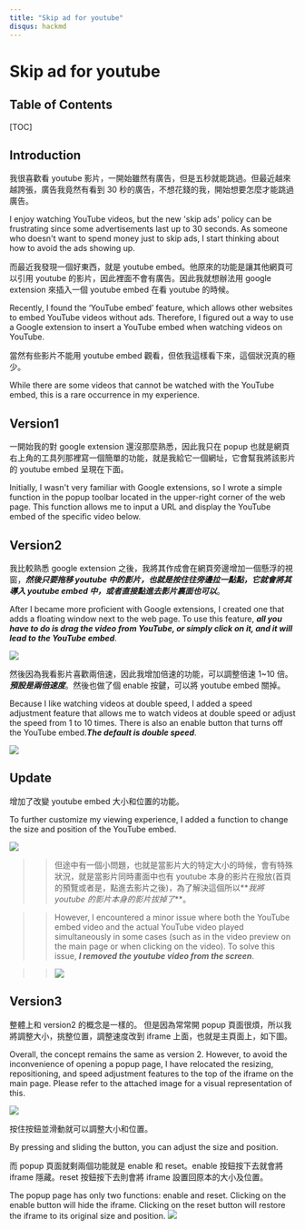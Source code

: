 ```yaml
---
title: "Skip ad for youtube"
disqus: hackmd
---
```


# Skip ad for youtube

## Table of Contents

[TOC]

## Introduction

我很喜歡看 youtube 影片，一開始雖然有廣告，但是五秒就能跳過。但最近越來越誇張，廣告我竟然有看到 30 秒的廣告，不想花錢的我，開始想要怎麼才能跳過廣告。

I enjoy watching YouTube videos, but the new 'skip ads' policy can be frustrating since some advertisements last up to 30 seconds. As someone who doesn't want to spend money just to skip ads, I start thinking about how to avoid the ads showing up.

而最近我發現一個好東西，就是 youtube embed。他原來的功能是讓其他網頁可以引用 youtube 的影片，因此裡面不會有廣告。因此我就想辦法用 google extension 來插入一個 youtube embed 在看 youtube 的時候。

Recently, I found the ‘YouTube embed’ feature, which allows other websites to embed YouTube videos without ads. Therefore, I figured out a way to use a Google extension to insert a YouTube embed when watching videos on YouTube.

當然有些影片不能用 youtube embed 觀看，但依我這樣看下來，這個狀況真的極少。

While there are some videos that cannot be watched with the YouTube embed, this is a rare occurrence in my experience.

## Version1

一開始我的對 google extension 還沒那麼熟悉，因此我只在 popup 也就是網頁右上角的工具列那裡寫一個簡單的功能，就是我給它一個網址，它會幫我將該影片的 youtube embed 呈現在下面。

Initially, I wasn't very familiar with Google extensions, so I wrote a simple function in the popup toolbar located in the upper-right corner of the web page. This function allows me to input a URL and display the YouTube embed of the specific video below.

## Version2

我比較熟悉 google extension 之後，我將其作成會在網頁旁邊增加一個懸浮的視窗，**_然後只要拖移 youtube 中的影片，也就是按住往旁邊拉一點點，它就會將其導入 youtube embed 中，或者直接點進去影片裏面也可以_**。

After I became more proficient with Google extensions, I created one that adds a floating window next to the web page. To use this feature, **_all you have to do is drag the video from YouTube, or simply click on it, and it will lead to the YouTube embed_**.

![](https://i.imgur.com/6SUCpYX.jpg)

然後因為我看影片喜歡兩倍速，因此我增加倍速的功能，可以調整倍速 1~10 倍。**_預設是兩倍速度_**。然後也做了個 enable 按鍵，可以將 youtube embed 關掉。

Because I like watching videos at double speed, I added a speed adjustment feature that allows me to watch videos at double speed or adjust the speed from 1 to 10 times. There is also an enable button that turns off the YouTube embed.**_The default is double speed_**.

![](https://i.imgur.com/TaXq3jh.png)

## Update

增加了改變 youtube embed 大小和位置的功能。

To further customize my viewing experience, I added a function to change the size and position of the YouTube embed.

![](https://i.imgur.com/s1TbhEO.png)

> > 但途中有一個小問題，也就是當影片大的特定大小的時候，會有特殊狀況，就是當影片同時畫面中也有 youtube 本身的影片在撥放(首頁的預覽或者是，點進去影片之後)，為了解決這個所以**_我將 youtube 的影片本身的影片拔掉了_**。

> > However, I encountered a minor issue where both the YouTube embed video and the actual YouTube video played simultaneously in some cases (such as in the video preview on the main page or when clicking on the video). To solve this issue, **_I removed the youtube video from the screen_**.

> > ![](https://i.imgur.com/MlDFuxj.png)

## Version3

整體上和 version2 的概念是一樣的。
但是因為常常開 popup 頁面很煩，所以我將調整大小，挑整位置，調整速度改到 iframe 上面，也就是主頁面上，如下圖。

Overall, the concept remains the same as version 2. However, to avoid the inconvenience of opening a popup page, I have relocated the resizing, repositioning, and speed adjustment features to the top of the iframe on the main page. Please refer to the attached image for a visual representation of this.

![](https://i.imgur.com/lIndWkG.png)

按住按鈕並滑動就可以調整大小和位置。

By pressing and sliding the button, you can adjust the size and position.

而 popup 頁面就剩兩個功能就是 enable 和 reset。enable 按鈕按下去就會將 iframe 隱藏。reset 按鈕按下去則會將 iframe 設置回原本的大小及位置。

The popup page has only two functions: enable and reset. Clicking on the enable button will hide the iframe. Clicking on the reset button will restore the iframe to its original size and position.
![](https://i.imgur.com/x5GDg6Q.png)
